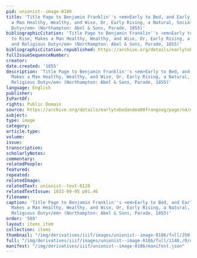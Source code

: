 ```yaml
---
pid: unionist--image-0186
title: 'Title Page to Benjamin Franklin''s <em>Early to Bed, and Early to Rise, Makes
  a Man Healthy, Wealthy, and Wise, Or, Early Rising, a Natural, Social, and Religious
  Duty</em> (Northampton: Abel & Sons, Parade, 1855)'
bibliographicCitation: 'Title Page to Benjamin Franklin''s <em>Early to Bed, and Early
  to Rise, Makes a Man Healthy, Wealthy, and Wise, Or, Early Rising, a Natural, Social,
  and Religious Duty</em> (Northampton: Abel & Sons, Parade, 1855)'
bibliographicCitation.republished: https://archive.org/details/earlytobedandea00frangoog/page/n4/mode/2up?view=theater
fullIssueSequenceNumber: 
creator: 
date.created: '1855'
description: 'Title Page to Benjamin Franklin''s <em>Early to Bed, and Early to Rise,
  Makes a Man Healthy, Wealthy, and Wise, Or, Early Rising, a Natural, Social, and
  Religious Duty</em> (Northampton: Abel & Sons, Parade, 1855)'
language: English
publisher: 
IsPartOf: 
rights: Public Domain
source: https://archive.org/details/earlytobedandea00frangoog/page/n4/mode/2up?view=theater
subject: 
type: image
category: 
article.type: 
volume: 
issue: 
transcription: 
scholarlyNotes: 
commentary: 
relatedPeople: 
featured: 
repeated: 
relatedImage: 
relatedText: unionist--text-0120
relatedTextIssue: 1833-09-05 p01.46
filename: 
caption: 'Title Page to Benjamin Franklin''s <em>Early to Bed, and Early to Rise,
  Makes a Man Healthy, Wealthy, and Wise, Or, Early Rising, a Natural, Social, and
  Religious Duty</em> (Northampton: Abel & Sons, Parade, 1855)'
order: '589'
layout: items_item
collection: items
thumbnail: "/img/derivatives/iiif/images/unionist--image-0186/full/250,/0/default.jpg"
full: "/img/derivatives/iiif/images/unionist--image-0186/full/1140,/0/default.jpg"
manifest: "/img/derivatives/iiif/unionist--image-0186/manifest.json"
---
```

